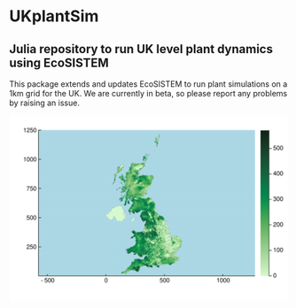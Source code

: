 # UKplantSim #

## Julia repository to run UK level plant dynamics using EcoSISTEM ##

This package extends and updates EcoSISTEM to run plant simulations on a 1km grid for the UK. We are currently in beta, so please report any problems by raising an issue.

![](./plots/BSBI_crop-1.png)
